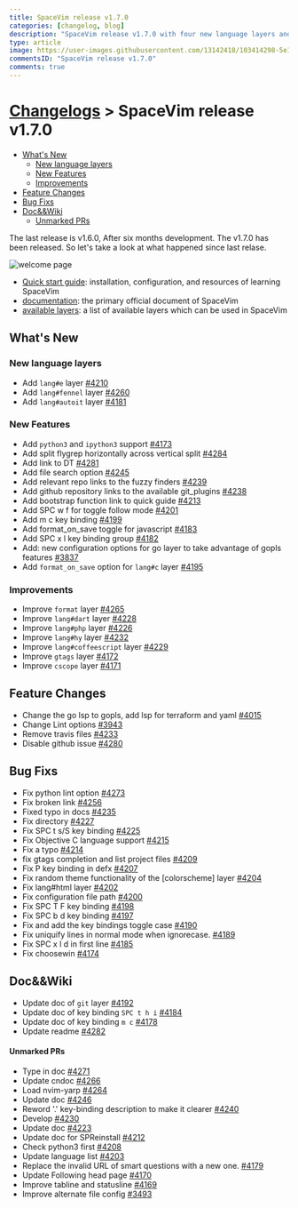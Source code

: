 ```yaml
---
title: SpaceVim release v1.7.0
categories: [changelog, blog]
description: "SpaceVim release v1.7.0 with four new language layers and floating window support."
type: article
image: https://user-images.githubusercontent.com/13142418/103414298-5e1da980-4bb8-11eb-96bc-b2e118f672b5.png
commentsID: "SpaceVim release v1.7.0"
comments: true
---
```


# [Changelogs](../development#changelog) > SpaceVim release v1.7.0

<!-- vim-markdown-toc GFM -->

- [What's New](#whats-new)
  - [New language layers](#new-language-layers)
  - [New Features](#new-features)
  - [Improvements](#improvements)
- [Feature Changes](#feature-changes)
- [Bug Fixs](#bug-fixs)
- [Doc&&Wiki](#docwiki)
    - [Unmarked PRs](#unmarked-prs)

<!-- vim-markdown-toc -->


The last release is v1.6.0, After six months development.
The v1.7.0 has been released. So let's take a look at what happened since last relase.

![welcome page](https://user-images.githubusercontent.com/13142418/103414298-5e1da980-4bb8-11eb-96bc-b2e118f672b5.png)

- [Quick start guide](../quick-start-guide/): installation, configuration, and resources of learning SpaceVim
- [documentation](../documentation/): the primary official document of SpaceVim
- [available layers](../layers/): a list of available layers which can be used in SpaceVim

## What's New

### New language layers

- Add `lang#e` layer [#4210](https://github.com/SpaceVim/SpaceVim/pull/4210)
- Add `lang#fennel` layer [#4260](https://github.com/SpaceVim/SpaceVim/pull/4260)
- Add `lang#autoit` layer [#4181](https://github.com/SpaceVim/SpaceVim/pull/4181)

### New Features

- Add `python3` and `ipython3` support [#4173](https://github.com/SpaceVim/SpaceVim/pull/4173)
- Add split flygrep horizontally across vertical split [#4284](https://github.com/SpaceVim/SpaceVim/pull/4284)
- Add link to DT [#4281](https://github.com/SpaceVim/SpaceVim/pull/4281)
- Add file search option [#4245](https://github.com/SpaceVim/SpaceVim/pull/4245)
- Add relevant repo links to the fuzzy finders [#4239](https://github.com/SpaceVim/SpaceVim/pull/4239)
- Add github repository links to the available git_plugins [#4238](https://github.com/SpaceVim/SpaceVim/pull/4238)
- Add bootstrap function link to quick guide [#4213](https://github.com/SpaceVim/SpaceVim/pull/4213)
- Add SPC w f for toggle follow mode [#4201](https://github.com/SpaceVim/SpaceVim/pull/4201)
- Add m c key binding [#4199](https://github.com/SpaceVim/SpaceVim/pull/4199)
- Add format_on_save toggle for javascript [#4183](https://github.com/SpaceVim/SpaceVim/pull/4183)
- Add SPC x l key binding group [#4182](https://github.com/SpaceVim/SpaceVim/pull/4182)
- Add: new configuration options for go layer to take advantage of gopls features [#3837](https://github.com/SpaceVim/SpaceVim/pull/3837)
- Add `format_on_save` option for `lang#c` layer [#4195](https://github.com/SpaceVim/SpaceVim/pull/4195)

### Improvements

- Improve `format` layer [#4265](https://github.com/SpaceVim/SpaceVim/pull/4265)
- Improve `lang#dart` layer [#4228](https://github.com/SpaceVim/SpaceVim/pull/4228)
- Improve `lang#php` layer [#4226](https://github.com/SpaceVim/SpaceVim/pull/4226)
- Improve `lang#hy` layer [#4232](https://github.com/SpaceVim/SpaceVim/pull/4232)
- Improve `lang#coffeescript` layer [#4229](https://github.com/SpaceVim/SpaceVim/pull/4229)
- Improve `gtags` layer [#4172](https://github.com/SpaceVim/SpaceVim/pull/4172)
- Improve `cscope` layer [#4171](https://github.com/SpaceVim/SpaceVim/pull/4171)

## Feature Changes

- Change the go lsp to gopls, add lsp for terraform and yaml [#4015](https://github.com/SpaceVim/SpaceVim/pull/4015)
- Change Lint options [#3943](https://github.com/SpaceVim/SpaceVim/pull/3943)
- Remove travis files [#4233](https://github.com/SpaceVim/SpaceVim/pull/4233)
- Disable github issue [#4280](https://github.com/SpaceVim/SpaceVim/pull/4280)

## Bug Fixs

- Fix python lint option [#4273](https://github.com/SpaceVim/SpaceVim/pull/4273)
- Fix broken link [#4256](https://github.com/SpaceVim/SpaceVim/pull/4256)
- Fixed typo in docs [#4235](https://github.com/SpaceVim/SpaceVim/pull/4235)
- Fix directory [#4227](https://github.com/SpaceVim/SpaceVim/pull/4227)
- Fix SPC t s/S key binding [#4225](https://github.com/SpaceVim/SpaceVim/pull/4225)
- Fix Objective C language support [#4215](https://github.com/SpaceVim/SpaceVim/pull/4215)
- Fix a typo [#4214](https://github.com/SpaceVim/SpaceVim/pull/4214)
- fix gtags completion and list project files [#4209](https://github.com/SpaceVim/SpaceVim/pull/4209)
- Fix P key binding in defx [#4207](https://github.com/SpaceVim/SpaceVim/pull/4207)
- Fix random theme functionality of the [colorscheme] layer [#4204](https://github.com/SpaceVim/SpaceVim/pull/4204)
- Fix lang#html layer [#4202](https://github.com/SpaceVim/SpaceVim/pull/4202)
- Fix configuration file path [#4200](https://github.com/SpaceVim/SpaceVim/pull/4200)
- Fix SPC T F key binding [#4198](https://github.com/SpaceVim/SpaceVim/pull/4198)
- Fix SPC b d key binding [#4197](https://github.com/SpaceVim/SpaceVim/pull/4197)
- Fix and add the key bindings toggle case [#4190](https://github.com/SpaceVim/SpaceVim/pull/4190)
- Fix uniquify lines in normal mode when ignorecase. [#4189](https://github.com/SpaceVim/SpaceVim/pull/4189)
- Fix SPC x l d in first line [#4185](https://github.com/SpaceVim/SpaceVim/pull/4185)
- Fix choosewin [#4174](https://github.com/SpaceVim/SpaceVim/pull/4174)

## Doc&&Wiki

- Update doc of `git` layer [#4192](https://github.com/SpaceVim/SpaceVim/pull/4192)
- Update doc of key binding `SPC t h i` [#4184](https://github.com/SpaceVim/SpaceVim/pull/4184)
- Update doc of key binding `m c` [#4178](https://github.com/SpaceVim/SpaceVim/pull/4178)
- Update readme [#4282](https://github.com/SpaceVim/SpaceVim/pull/4282)

#### Unmarked PRs

- Type in doc [#4271](https://github.com/SpaceVim/SpaceVim/pull/4271)
- Update cndoc [#4266](https://github.com/SpaceVim/SpaceVim/pull/4266)
- Load nvim-yarp [#4264](https://github.com/SpaceVim/SpaceVim/pull/4264)
- Update doc [#4246](https://github.com/SpaceVim/SpaceVim/pull/4246)
- Reword '.' key-binding description to make it clearer [#4240](https://github.com/SpaceVim/SpaceVim/pull/4240)
- Develop [#4230](https://github.com/SpaceVim/SpaceVim/pull/4230)
- Update doc [#4223](https://github.com/SpaceVim/SpaceVim/pull/4223)
- Update doc for SPReinstall [#4212](https://github.com/SpaceVim/SpaceVim/pull/4212)
- Check python3 first [#4208](https://github.com/SpaceVim/SpaceVim/pull/4208)
- Update language list [#4203](https://github.com/SpaceVim/SpaceVim/pull/4203)
- Replace the invalid URL of smart questions with a new one. [#4179](https://github.com/SpaceVim/SpaceVim/pull/4179)
- Update Following head page [#4170](https://github.com/SpaceVim/SpaceVim/pull/4170)
- Improve tabline and statusline [#4169](https://github.com/SpaceVim/SpaceVim/pull/4169)
- Improve alternate file config [#3493](https://github.com/SpaceVim/SpaceVim/pull/3493)
